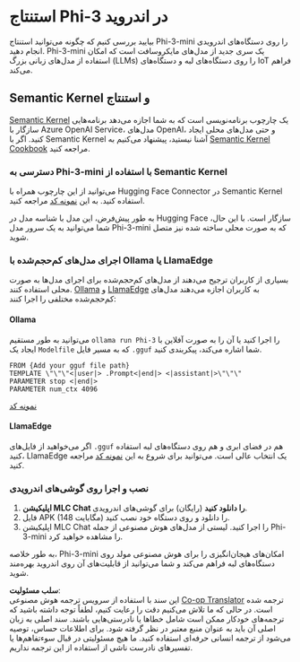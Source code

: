 <!--
CO_OP_TRANSLATOR_METADATA:
{
  "original_hash": "9481b07dda8f9715a5d1ff43fb27568b",
  "translation_date": "2025-03-27T07:09:14+00:00",
  "source_file": "md\\01.Introduction\\03\\Android_Inference.md",
  "language_code": "fa"
}
-->
# **استنتاج Phi-3 در اندروید**

بیایید بررسی کنیم که چگونه می‌توانید استنتاج Phi-3-mini را روی دستگاه‌های اندرویدی انجام دهید. Phi-3-mini یک سری جدید از مدل‌های مایکروسافت است که امکان استفاده از مدل‌های زبانی بزرگ (LLMs) را روی دستگاه‌های لبه و دستگاه‌های IoT فراهم می‌کند.

## Semantic Kernel و استنتاج

[Semantic Kernel](https://github.com/microsoft/semantic-kernel) یک چارچوب برنامه‌نویسی است که به شما اجازه می‌دهد برنامه‌هایی سازگار با Azure OpenAI Service، مدل‌های OpenAI، و حتی مدل‌های محلی ایجاد کنید. اگر با Semantic Kernel آشنا نیستید، پیشنهاد می‌کنیم به [Semantic Kernel Cookbook](https://github.com/microsoft/SemanticKernelCookBook?WT.mc_id=aiml-138114-kinfeylo) مراجعه کنید.

### دسترسی به Phi-3-mini با استفاده از Semantic Kernel

می‌توانید از این چارچوب همراه با Hugging Face Connector در Semantic Kernel استفاده کنید. به این [نمونه کد](https://github.com/Azure-Samples/Phi-3MiniSamples/tree/main/semantickernel?WT.mc_id=aiml-138114-kinfeylo) مراجعه کنید.

به طور پیش‌فرض، این مدل با شناسه مدل در Hugging Face سازگار است. با این حال، شما می‌توانید به یک سرور مدل Phi-3-mini که به صورت محلی ساخته شده نیز متصل شوید.

### اجرای مدل‌های کم‌حجم‌شده با Ollama یا LlamaEdge

بسیاری از کاربران ترجیح می‌دهند از مدل‌های کم‌حجم‌شده برای اجرای مدل‌ها به صورت محلی استفاده کنند. [Ollama](https://ollama.com/) و [LlamaEdge](https://llamaedge.com) به کاربران اجازه می‌دهند مدل‌های کم‌حجم‌شده مختلفی را اجرا کنند:

#### Ollama

می‌توانید به طور مستقیم `ollama run Phi-3` را اجرا کنید یا آن را به صورت آفلاین با ایجاد یک `Modelfile` که به مسیر فایل `.gguf` شما اشاره می‌کند، پیکربندی کنید.

```gguf
FROM {Add your gguf file path}
TEMPLATE \"\"\"<|user|> .Prompt<|end|> <|assistant|>\"\"\"
PARAMETER stop <|end|>
PARAMETER num_ctx 4096
```

[نمونه کد](https://github.com/Azure-Samples/Phi-3MiniSamples/tree/main/ollama?WT.mc_id=aiml-138114-kinfeylo)

#### LlamaEdge

اگر می‌خواهید از فایل‌های `.gguf` هم در فضای ابری و هم روی دستگاه‌های لبه استفاده کنید، LlamaEdge یک انتخاب عالی است. می‌توانید برای شروع به این [نمونه کد](https://github.com/Azure-Samples/Phi-3MiniSamples/tree/main/wasm?WT.mc_id=aiml-138114-kinfeylo) مراجعه کنید.

### نصب و اجرا روی گوشی‌های اندرویدی

1. **اپلیکیشن MLC Chat را دانلود کنید** (رایگان) برای گوشی‌های اندرویدی.
2. فایل APK (148 مگابایت) را دانلود و روی دستگاه خود نصب کنید.
3. اپلیکیشن MLC Chat را اجرا کنید. لیستی از مدل‌های هوش مصنوعی از جمله Phi-3-mini را مشاهده خواهید کرد.

به طور خلاصه، Phi-3-mini امکان‌های هیجان‌انگیزی را برای هوش مصنوعی مولد روی دستگاه‌های لبه فراهم می‌کند و شما می‌توانید از قابلیت‌های آن روی اندروید بهره‌مند شوید.

**سلب مسئولیت**:  
این سند با استفاده از سرویس ترجمه هوش مصنوعی [Co-op Translator](https://github.com/Azure/co-op-translator) ترجمه شده است. در حالی که ما تلاش می‌کنیم دقت را رعایت کنیم، لطفاً توجه داشته باشید که ترجمه‌های خودکار ممکن است شامل خطاها یا نادرستی‌هایی باشند. سند اصلی به زبان اصلی آن باید به عنوان منبع معتبر در نظر گرفته شود. برای اطلاعات حساس، توصیه می‌شود از ترجمه انسانی حرفه‌ای استفاده کنید. ما هیچ مسئولیتی در قبال سوءتفاهم‌ها یا تفسیرهای نادرست ناشی از استفاده از این ترجمه نداریم.